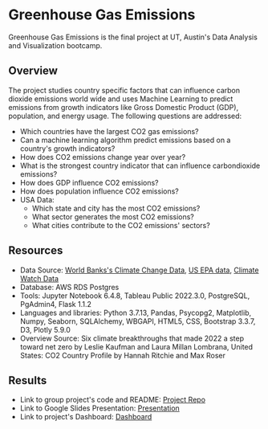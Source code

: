 # Greenhouse Gas Emissions

Greenhouse Gas Emissions is the final project at UT, Austin's Data Analysis and Visualization bootcamp.

## Overview
The project studies country specific factors that can influence carbon dioxide emissions world wide and uses Machine Learning to predict emissions from growth indicators like Gross Domestic Product (GDP), population, and energy usage. The following questions are addressed:
- Which countries have the largest CO2 gas emissions?
- Can a machine learning algorithm predict emissions based on a country's growth indicators?
- How does CO2 emissions change year over year?
- What is the strongest country indicator that can influence carbondioxide emissions?
- How does GDP influence CO2 emissions?
- How does population influence CO2 emissions?
- USA Data:
  - Which state and city has the most CO2 emissions?
  - What sector generates the most CO2 emissions?
  - What cities contribute to the CO2 emissions' sectors?

## Resources

- Data Source: [World Banks's Climate Change Data](https://datacatalog.worldbank.org/search/dataset/0040205), [US EPA data](https://www.epa.gov/ghgreporting/data-sets), [Climate Watch Data](https://www.climatewatchdata.org/data-explorer/historical-emissions?historical-emissions-data-sources=climate-watch&historical-emissions-gases=all-ghg&historical-emissions-regions=All%20Selected&historical-emissions-sectors=total-including-lucf%2Ctotal-including-lucf&page=1)
- Database: AWS RDS Postgres
- Tools: Jupyter Notebook 6.4.8, Tableau Public 2022.3.0, PostgreSQL, PgAdmin4, Flask 1.1.2 
- Languages and libraries: Python 3.7.13, Pandas, Psycopg2, Matplotlib, Numpy, Seaborn, SQLAlchemy, WBGAPI, HTML5, CSS, Bootstrap 3.3.7, D3, Plotly 5.9.0
- Overview Source: Six climate breakthroughs that made 2022 a step toward net zero by Leslie Kaufman and Laura Millan Lombrana, United States: CO2 Country Profile by Hannah Ritchie and Max Roser



## Results

- Link to group project's code and README: [Project Repo](https://github.com/sahithig1/capstone_greenhouse_emissions)
- Link to Google Slides Presentation: [Presentation](https://docs.google.com/presentation/d/e/2PACX-1vS_3j0Or_IGgdZwBIAsJDioPNrLeFdTmpARP94NagTTQFHqumSYEkyejG5D58UHU30W4D99TDhUWuLx/pub?start=false&loop=false&delayms=3000)
- Link to project's Dashboard: [Dashboard](https://lois2inn.github.io/Greenhouse_Gas_Emissions/index.html)

